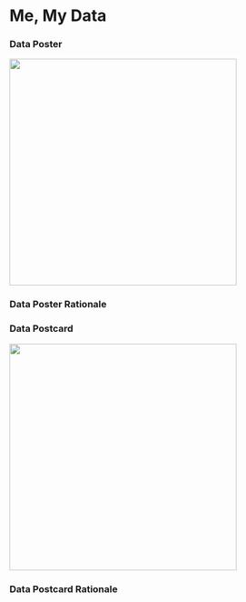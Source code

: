 # Me, My Data  #

### Data Poster ###
<img src="/major-studio-1/photos/dataposter.png" width="400">  <br>

### Data Poster Rationale ###

### Data Postcard ###
<img src="/major-studio-1/photos/datapostcard.png" width="400">  <br>

### Data Postcard Rationale ###





